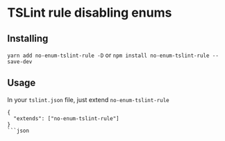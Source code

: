 # TSLint rule disabling enums
## Installing
`yarn add no-enum-tslint-rule -D`
or
`npm install no-enum-tslint-rule --save-dev`

## Usage
In your `tslint.json` file, just extend `no-enum-tslint-rule`

```
{
  "extends": ["no-enum-tslint-rule"]
}
```json
